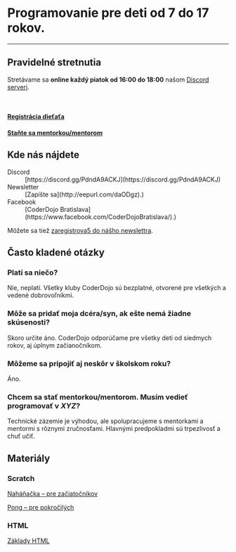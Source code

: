 # Programovanie pre deti od 7 do 17 rokov.

---

## Pravidelné stretnutia

Stretávame sa **online každý piatok od 16:00 do 18:00** našom [Discord serveri](https://discord.gg/PdndA9ACKJ).

<br/>

#### [Registrácia dieťaťa](https://docs.google.com/forms/d/e/1FAIpQLSfV8cmF9KktHqPk3SQiOqjbeJDS50jD4XcU7haI6MCXIP4k6w/viewform)

#### [Staňte sa mentorkou/mentorom](https://docs.google.com/forms/d/e/1FAIpQLSf_SYdv5ENVy5CTTLhxltdLArdJAqKsWpGDVH6pUFYf5HLu1A/viewform)

## Kde nás nájdete

<dl>
<dt>Discord</dt>
<dd>[https://discord.gg/PdndA9ACKJ](https://discord.gg/PdndA9ACKJ)</dd>

<dt>Newsletter</dt>
<dd>[Zapíšte sa](http://eepurl.com/daODgz).)</dd>

<dt>Facebook</dt>
<dd>[CoderDojo Bratislava](https://www.facebook.com/CoderDojoBratislava/).)</dd>
</dl>

Môžete sa tiež [zaregistrova5 do nášho newslettra](http://eepurl.com/daODgz).

## Často kladené otázky

### Platí sa niečo?

Nie, neplatí. Všetky kluby CoderDojo sú bezplatné, otvorené pre všetkých a vedené dobrovoľníkmi.

### Môže sa pridať moja dcéra/syn, ak ešte nemá žiadne skúsenosti?

Skoro určite áno. CoderDojo odporúčame pre všetky deti od siedmych rokov, aj úplnym začianočníkom.

### Môžeme sa pripojiť aj neskôr v školskom roku?

Áno.

### Chcem sa stať mentorkou/mentorom. Musím vedieť programovať v _XYZ_?

Technické zázemie je výhodou, ale spolupracujeme s mentorkami a mentormi s rôznymi zručnosťami. Hlavnými predpokladmi sú trpezlivosť a chuť učiť.

## Materiály

### Scratch

[Naháňačka – pre začiatočníkov](https://docs.google.com/document/d/1YQSOOQEWbXsx7pRl98ljtWHRBQPrEXM7sof56AoU71Y/edit?usp=sharing)

[Pong – pre pokročilých](https://docs.google.com/document/d/1UPAS64Zjh9D3X8AcxM_AxhaeEgOrMfAL7P7tqbHMvYQ/edit?usp=sharing)

### HTML

[Základy HTML](https://repl.it/@eronisko/SeminarnyDen)
